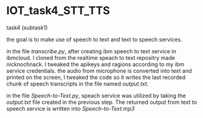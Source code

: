 # IOT_task4_STT_TTS
task4 (subtask1)

the goal is to make use of speech to text and text to speech services.

in the file *transcribe.py*, after creating ibm speech to text service in ibmcloud. I cloned from the realtime speach to text repositry made nicknochnack. I tweaked the apikeys and ragions according to my ibm service credentials. the audio from microphone is converted into text and printed on the screen, I tweaked the code so it writes the last recorded chunk of speech transcripts in the file named *output.txt*.

in the file *Speech-to-Text.py*, speach service was utilized by taking the *output.txt* file created in the previous step. The returned output from text to speech service is written into *Speech-to-Text.mp3*
